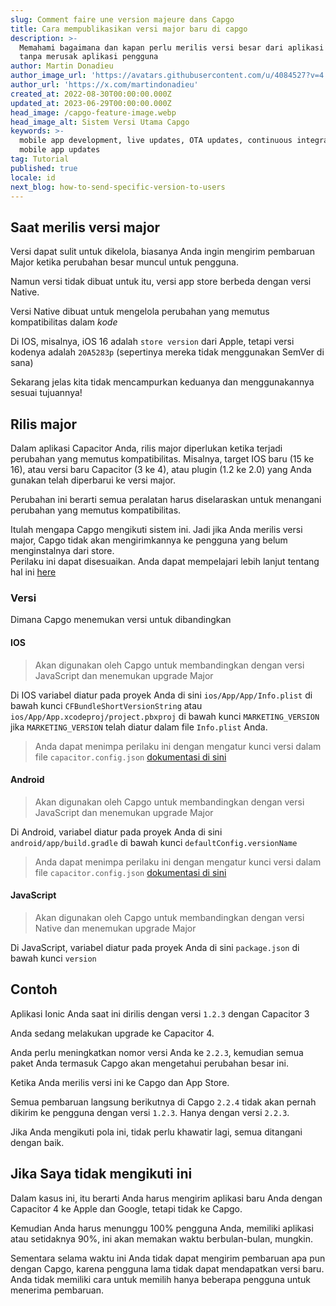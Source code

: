 ```yaml
---
slug: Comment faire une version majeure dans Capgo
title: Cara mempublikasikan versi major baru di capgo
description: >-
  Memahami bagaimana dan kapan perlu merilis versi besar dari aplikasi Anda
  tanpa merusak aplikasi pengguna
author: Martin Donadieu
author_image_url: 'https://avatars.githubusercontent.com/u/4084527?v=4'
author_url: 'https://x.com/martindonadieu'
created_at: 2022-08-30T00:00:00.000Z
updated_at: 2023-06-29T00:00:00.000Z
head_image: /capgo-feature-image.webp
head_image_alt: Sistem Versi Utama Capgo
keywords: >-
  mobile app development, live updates, OTA updates, continuous integration,
  mobile app updates
tag: Tutorial
published: true
locale: id
next_blog: how-to-send-specific-version-to-users
---
```

## Saat merilis versi major

Versi dapat sulit untuk dikelola, biasanya Anda ingin mengirim pembaruan Major ketika perubahan besar muncul untuk pengguna.

Namun versi tidak dibuat untuk itu, versi app store berbeda dengan versi Native.

Versi Native dibuat untuk mengelola perubahan yang memutus kompatibilitas dalam *kode*

Di IOS, misalnya, iOS 16 adalah `store version` dari Apple, tetapi versi kodenya adalah `20A5283p` (sepertinya mereka tidak menggunakan SemVer di sana)

Sekarang jelas kita tidak mencampurkan keduanya dan menggunakannya sesuai tujuannya!

## Rilis major

Dalam aplikasi Capacitor Anda, rilis major diperlukan ketika terjadi perubahan yang memutus kompatibilitas.
Misalnya, target IOS baru (15 ke 16), atau versi baru Capacitor (3 ke 4), atau plugin (1.2 ke 2.0) yang Anda gunakan telah diperbarui ke versi major.

Perubahan ini berarti semua peralatan harus diselaraskan untuk menangani perubahan yang memutus kompatibilitas.

Itulah mengapa Capgo mengikuti sistem ini.
Jadi jika Anda merilis versi major, Capgo tidak akan mengirimkannya ke pengguna yang belum menginstalnya dari store.\
Perilaku ini dapat disesuaikan. Anda dapat mempelajari lebih lanjut tentang hal ini [here](/docs/cli/commands/#disable-updates-strategy)

### Versi

Dimana Capgo menemukan versi untuk dibandingkan

#### IOS
  > Akan digunakan oleh Capgo untuk membandingkan dengan versi JavaScript dan menemukan upgrade Major

  Di IOS variabel diatur pada proyek Anda di sini `ios/App/App/Info.plist` di bawah kunci `CFBundleShortVersionString` atau `ios/App/App.xcodeproj/project.pbxproj` di bawah kunci `MARKETING_VERSION` jika `MARKETING_VERSION` telah diatur dalam file `Info.plist` Anda.
  > Anda dapat menimpa perilaku ini dengan mengatur kunci versi dalam file `capacitor.config.json` [dokumentasi di sini](/docs/plugin/auto-update#advanced-settings/)

#### Android
  > Akan digunakan oleh Capgo untuk membandingkan dengan versi JavaScript dan menemukan upgrade Major

  Di Android, variabel diatur pada proyek Anda di sini `android/app/build.gradle` di bawah kunci `defaultConfig.versionName`
  > Anda dapat menimpa perilaku ini dengan mengatur kunci versi dalam file `capacitor.config.json` [dokumentasi di sini](/docs/plugin/auto-update#advanced-settings/)

#### JavaScript
  > Akan digunakan oleh Capgo untuk membandingkan dengan versi Native dan menemukan upgrade Major

  Di JavaScript, variabel diatur pada proyek Anda di sini `package.json` di bawah kunci `version`
## Contoh

Aplikasi Ionic Anda saat ini dirilis dengan versi `1.2.3` dengan Capacitor 3

Anda sedang melakukan upgrade ke Capacitor 4.

Anda perlu meningkatkan nomor versi Anda ke `2.2.3`, kemudian semua paket Anda termasuk Capgo akan mengetahui perubahan besar ini.

Ketika Anda merilis versi ini ke Capgo dan App Store.

Semua pembaruan langsung berikutnya di Capgo `2.2.4` tidak akan pernah dikirim ke pengguna dengan versi `1.2.3`. Hanya dengan versi `2.2.3`.

Jika Anda mengikuti pola ini, tidak perlu khawatir lagi, semua ditangani dengan baik.

## Jika Saya tidak mengikuti ini

Dalam kasus ini, itu berarti Anda harus mengirim aplikasi baru Anda dengan Capacitor 4 ke Apple dan Google, tetapi tidak ke Capgo.

Kemudian Anda harus menunggu 100% pengguna Anda, memiliki aplikasi atau setidaknya 90%, ini akan memakan waktu berbulan-bulan, mungkin.

Sementara selama waktu ini Anda tidak dapat mengirim pembaruan apa pun dengan Capgo, karena pengguna lama tidak dapat mendapatkan versi baru.
Anda tidak memiliki cara untuk memilih hanya beberapa pengguna untuk menerima pembaruan.
